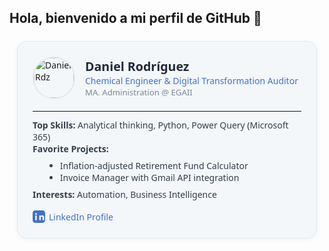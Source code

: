 ## Hola, bienvenido a mi perfil de GitHub 👋

<!-- Professional Profile Card for Daniel Rdz -->
<div style="max-width:430px;margin:24px auto;padding:24px;border-radius:16px;background:#f4f7fa;border:1px solid #e2e8f0;box-shadow:0 2px 8px rgba(0,0,0,0.05);font-family:Segoe UI,sans-serif;">
  <div style="display:flex;align-items:center;gap:16px;">
    <img src="https://media.licdn.com/dms/image/D4E03AQFhG_2gQZrQ2Q/profile-displayphoto-shrink_800_800/0/1704493377752?e=1723075200&v=beta&t=3kK9y1o7XwUy4h5z6sDv2R9qQZ4ChTnqC1wG-K2fFto" alt="Daniel Rdz" style="width:64px;height:64px;border-radius:50%;border:2px solid #e2e8f0;">
    <div>
      <h2 style="margin:0;font-size:1.4em;color:#212a38;">Daniel Rodríguez</h2>
      <div style="color:#4371c4;font-weight:500;font-size:1em;">Chemical Engineer & Digital Transformation Auditor</div>
      <div style="font-size:0.94em;color:#7b8794;">MA. Administration @ EGAII</div>
    </div>
  </div>
  <hr style="margin:18px 0 12px 0;border:0;border-top:1px solid #e2e8f0;">
  <div style="font-size:1em;color:#323e4d;">
    <strong>Top Skills:</strong> Analytical thinking, Python, Power Query (Microsoft 365)
    <br>
    <strong>Favorite Projects:</strong>
    <ul style="margin:8px 0 8px 20px;">
      <li>Inflation-adjusted Retirement Fund Calculator</li>
      <li>Invoice Manager with Gmail API integration</li>
    </ul>
    <strong>Interests:</strong> Automation, Business Intelligence
  </div>
  <div style="margin-top:16px;">
    <a href="https://www.linkedin.com/in/daniel-rdz-rdz/" target="_blank" style="display:inline-flex;align-items:center;text-decoration:none;color:#4371c4;font-weight:500;">
      <svg width="20" height="20" viewBox="0 0 24 24" fill="#4371c4" style="margin-right:6px;"><path d="M19 0h-14c-2.76 0-5 2.24-5 5v14c0 2.76 2.24 5 5 5h14c2.76 0 5-2.24 5-5v-14c0-2.76-2.24-5-5-5zm-11 19h-3v-9h3v9zm-1.5-10.29c-.97 0-1.75-.79-1.75-1.76 0-.97.78-1.75 1.75-1.75s1.75.78 1.75 1.75c0 .97-.78 1.76-1.75 1.76zm15.5 10.29h-3v-4.5c0-1.08-.02-2.47-1.5-2.47s-1.73 1.17-1.73 2.39v4.58h-3v-9h2.89v1.23h.04c.4-.75 1.37-1.54 2.82-1.54 3.01 0 3.57 1.98 3.57 4.56v4.75z"/></svg>
      LinkedIn Profile
    </a>
  </div>
</div>
